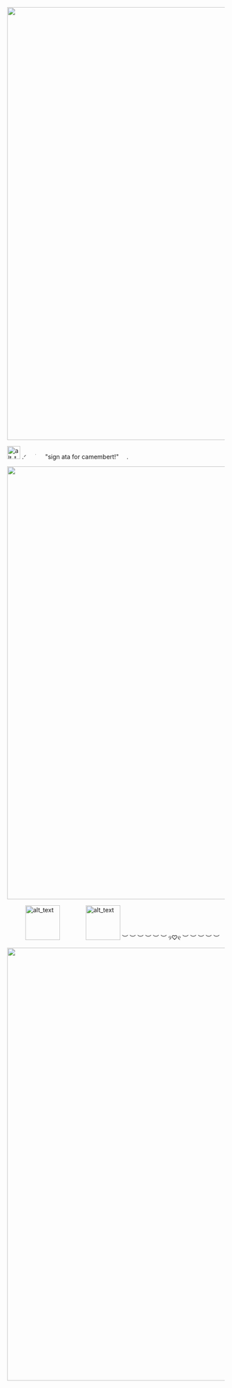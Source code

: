 <div id="header" align="center">
  <img src="https://files.catbox.moe/hwer9d.png" width="1000"/>
</div>

<img alt="alt_text" width="30px" src="https://files.catbox.moe/xej2hw.png" /> .ᐟ      ֹ      "sign ata for camembert!"  .  
     
<div id="header" align="center">
  <img src= "https://files.catbox.moe/k6ahfx.png" width="1000"/>
</div>

   [<img alt="alt_text" width="80px" src="https://files.catbox.moe/eyc08y.png" />](https://github.com/wondercatfuI)     [<img alt="alt_text" width="80px" src="https://files.catbox.moe/oje5t5.png" />](https://wondercatz.atabook.org)
︶ ︶   ︶ ︶   ︶ ︶ ୨♡୧ ︶ ︶ ︶   ︶ ︶ 
<div id="header" align="center">
  <img src= "https://files.catbox.moe/ffgw5y.png" width="1000"/>
</div>
